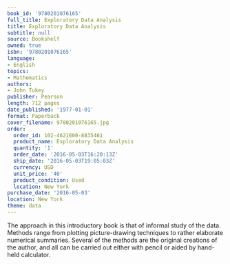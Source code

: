 ```yaml
---
book_id: '9780201076165'
full_title: Exploratory Data Analysis
title: Exploratory Data Analysis
subtitle: null
source: Bookshelf
owned: true
isbn: '9780201076165'
language:
- English
topics:
- Mathematics
authors:
- John Tukey
publisher: Pearson
length: 712 pages
date_published: '1977-01-01'
format: Paperback
cover_filename: 9780201076165.jpg
order:
  order_id: 102-4621600-8835461
  product_name: Exploratory Data Analysis
  quantity: '1'
  order_date: '2016-05-03T16:20:13Z'
  ship_date: '2016-05-03T19:05:03Z'
  currency: USD
  unit_price: '40'
  product_condition: Used
  location: New York
purchase_date: '2016-05-03'
location: New York
theme: data
---
```

The approach in this introductory book is that of informal study of the data. Methods range from plotting picture-drawing techniques to rather elaborate numerical summaries. Several of the methods are the original creations of the author, and all can be carried out either with pencil or aided by hand-held calculator.
